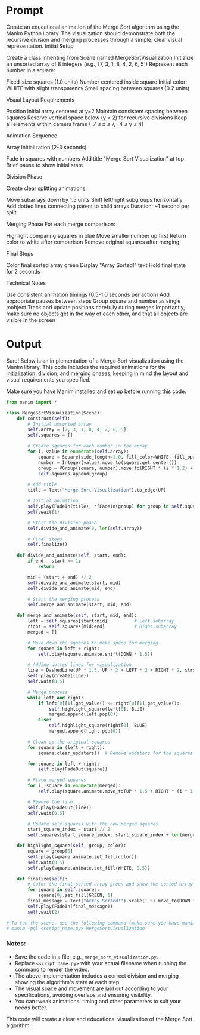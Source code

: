 # Prompt
Create an educational animation of the Merge Sort algorithm using the Manim Python library. The visualization should demonstrate both the recursive division and merging processes through a simple, clear visual representation.
Initial Setup

Create a class inheriting from Scene named MergeSortVisualization
Initialize an unsorted array of 8 integers (e.g., [7, 3, 1, 8, 4, 2, 6, 5])
Represent each number in a square:

Fixed-size squares (1.0 units)
Number centered inside square
Initial color: WHITE with slight transparency
Small spacing between squares (0.2 units)


Visual Layout Requirements

Position initial array centered at y=2
Maintain consistent spacing between squares
Reserve vertical space below (y < 2) for recursive divisions
Keep all elements within camera frame (-7 ≤ x ≤ 7, -4 ≤ y ≤ 4)

Animation Sequence

Array Initialization (2-3 seconds)

Fade in squares with numbers
Add title "Merge Sort Visualization" at top
Brief pause to show initial state


Division Phase

Create clear splitting animations:

Move subarrays down by 1.5 units
Shift left/right subgroups horizontally
Add dotted lines connecting parent to child arrays
Duration: ~1 second per split


Merging Phase
For each merge comparison:

Highlight comparing squares in blue
Move smaller number up first
Return color to white after comparison
Remove original squares after merging


Final Steps

Color final sorted array green
Display "Array Sorted!" text
Hold final state for 2 seconds


Technical Notes

Use consistent animation timings (0.5-1.0 seconds per action)
Add appropriate pauses between steps
Group square and number as single mobject
Track and update positions carefully during merges
Importantly, make sure no objects get in the way of each other, and that all objects are visible in the screen

# Output
Sure! Below is an implementation of a Merge Sort visualization using the Manim library. This code includes the required animations for the initialization, division, and merging phases, keeping in mind the layout and visual requirements you specified.

Make sure you have Manim installed and set up before running this code.

```python
from manim import *

class MergeSortVisualization(Scene):
    def construct(self):
        # Initial unsorted array
        self.array = [7, 3, 1, 8, 4, 2, 6, 5]
        self.squares = []

        # Create squares for each number in the array
        for i, value in enumerate(self.array):
            square = Square(side_length=1.0, fill_color=WHITE, fill_opacity=0.5, stroke_color=WHITE)
            number = Integer(value).move_to(square.get_center())
            group = VGroup(square, number).move_to(RIGHT * (i * 1.2) + UP * 2)
            self.squares.append(group)

        # Add title
        title = Text("Merge Sort Visualization").to_edge(UP)

        # Initial animation
        self.play(FadeIn(title), *[FadeIn(group) for group in self.squares])
        self.wait(1)

        # Start the division phase
        self.divide_and_animate(0, len(self.array))

        # Final steps
        self.finalize()

    def divide_and_animate(self, start, end):
        if end - start <= 1:
            return

        mid = (start + end) // 2
        self.divide_and_animate(start, mid)
        self.divide_and_animate(mid, end)

        # Start the merging process
        self.merge_and_animate(start, mid, end)

    def merge_and_animate(self, start, mid, end):
        left = self.squares[start:mid]          # Left subarray
        right = self.squares[mid:end]           # Right subarray
        merged = []

        # Move down the squares to make space for merging
        for square in left + right:
            self.play(square.animate.shift(DOWN * 1.5))

        # Adding dotted lines for visualization
        line = DashedLine(UP * 1.5, UP * 2 + LEFT * 2 + RIGHT * 2, stroke_width=1, color=BLUE)
        self.play(Create(line))
        self.wait(0.5)

        # Merge process
        while left and right:
            if left[0][1].get_value() <= right[0][1].get_value():
                self.highlight_square(left[0], BLUE)
                merged.append(left.pop(0))
            else:
                self.highlight_square(right[0], BLUE)
                merged.append(right.pop(0))

        # Clean up the original squares
        for square in (left + right):
            square.clear_updaters()  # Remove updaters for the squares to stop moving

        for square in left + right:
            self.play(FadeOut(square))

        # Place merged squares
        for i, square in enumerate(merged):
            self.play(square.animate.move_to(UP * 1.5 + RIGHT * (i * 1.2)))

        # Remove the line
        self.play(FadeOut(line))
        self.wait(0.5)

        # Update self.squares with the new merged squares
        start_square_index = start // 2
        self.squares[start_square_index: start_square_index + len(merged)] = merged

    def highlight_square(self, group, color):
        square = group[0]
        self.play(square.animate.set_fill(color))
        self.wait(0.5)
        self.play(square.animate.set_fill(WHITE, 0.5))

    def finalize(self):
        # Color the final sorted array green and show the sorted array message
        for square in self.squares:
            square[0].set_fill(GREEN, 1)
        final_message = Text("Array Sorted!").scale(1.5).move_to(DOWN * 2)
        self.play(FadeIn(final_message))
        self.wait(2)

# To run the scene, use the following command (make sure you have manim installed):
# manim -pql <script_name.py> MergeSortVisualization
```

### Notes:
- Save the code in a file, e.g., `merge_sort_visualization.py`.
- Replace `<script_name.py>` with your actual filename when running the command to render the video.
- The above implementation includes a correct division and merging showing the algorithm's state at each step.
- The visual space and movement are laid out according to your specifications, avoiding overlaps and ensuring visibility.
- You can tweak animations' timing and other parameters to suit your needs better.

This code will create a clear and educational visualization of the Merge Sort algorithm.